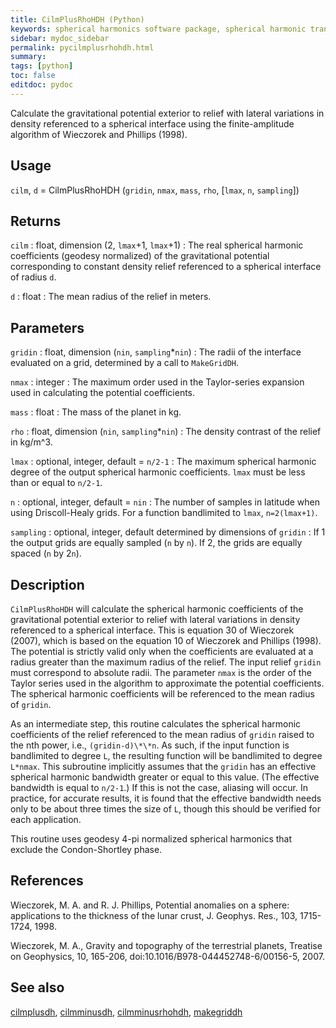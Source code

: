 ```yaml
---
title: CilmPlusRhoHDH (Python)
keywords: spherical harmonics software package, spherical harmonic transform, legendre functions, multitaper spectral analysis, fortran, Python, gravity, magnetic field
sidebar: mydoc_sidebar
permalink: pycilmplusrhohdh.html
summary:
tags: [python]
toc: false
editdoc: pydoc
---
```


Calculate the gravitational potential exterior to relief with lateral variations in density referenced to a spherical interface using the finite-amplitude algorithm of Wieczorek and Phillips (1998).

## Usage

`cilm`, `d` = CilmPlusRhoHDH (`gridin`, `nmax`, `mass`, `rho`, [`lmax`, `n`, `sampling`])

## Returns

`cilm` : float, dimension (2, `lmax`+1, `lmax`+1)
:   The real spherical harmonic coefficients (geodesy normalized) of the gravitational potential corresponding to constant density relief referenced to a spherical interface of radius `d`.

`d` : float
:   The mean radius of the relief in meters.

## Parameters

`gridin` : float, dimension (`nin`, `sampling`\*`nin`)
:   The radii of the interface evaluated on a grid, determined by a call to `MakeGridDH`.

`nmax` : integer
:   The maximum order used in the Taylor-series expansion used in calculating the potential coefficients.

`mass` : float
:   The mass of the planet in kg.

`rho` : float, dimension (`nin`, `sampling`\*`nin`)
:   The density contrast of the relief in kg/m^3.

`lmax` : optional, integer, default = `n/2-1`
:   The maximum spherical harmonic degree of the output spherical harmonic coefficients. `lmax` must be less than or equal to `n/2-1`. 

`n` : optional, integer, default = `nin`
:   The number of samples in latitude when using Driscoll-Healy grids. For a function bandlimited to `lmax`, `n=2(lmax+1)`.

`sampling` : optional, integer, default determined by dimensions of `gridin`
:   If 1 the output grids are equally sampled (`n` by `n`). If 2, the grids are equally spaced (`n` by 2`n`).

## Description

`CilmPlusRhoHDH` will calculate the spherical harmonic coefficients of the gravitational potential exterior to relief with lateral variations in density referenced to a spherical interface. This is equation 30 of Wieczorek (2007), which is based on the equation 10 of Wieczorek and Phillips (1998). The potential is strictly valid only when the coefficients are evaluated at a radius greater than the maximum radius of the relief. The input relief `gridin` must correspond to absolute radii. The parameter `nmax` is the order of the Taylor series used in the algorithm to approximate the potential coefficients. The spherical harmonic coefficients will be referenced to the mean radius of `gridin`.

As an intermediate step, this routine calculates the spherical harmonic coefficients of the relief referenced to the mean radius of `gridin` raised to the nth power, i.e., `(gridin-d)\*\*n`. As such, if the input function is bandlimited to degree `L`, the resulting function will be bandlimited to degree `L*nmax`. This subroutine implicitly assumes that the `gridin` has an effective spherical harmonic bandwidth greater or equal to this value. (The effective bandwidth is equal to `n/2-1`.) If this is not the case, aliasing will occur. In practice, for accurate results, it is found that the effective bandwidth needs only to be about three times the size of `L`, though this should be verified for each application.

This routine uses geodesy 4-pi normalized spherical harmonics that exclude the Condon-Shortley phase.

## References

Wieczorek, M. A. and R. J. Phillips, Potential anomalies on a sphere: applications to the thickness of the lunar crust, J. Geophys. Res., 103, 1715-1724, 1998.

Wieczorek, M. A., Gravity and topography of the terrestrial planets, Treatise on Geophysics, 10, 165-206, doi:10.1016/B978-044452748-6/00156-5, 2007.

## See also

[cilmplusdh](pycilmplusdh.html), [cilmminusdh](pycilmminusdh.html), [cilmminusrhohdh](pycilmminusrhohdh.html), [makegriddh](pymakegriddh.html)
